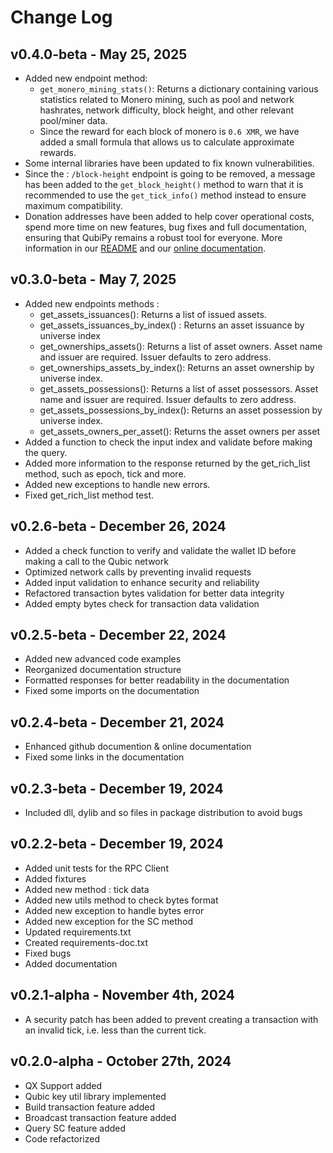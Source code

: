 # Change Log

## v0.4.0-beta - May 25, 2025
* Added new endpoint method:
    * `get_monero_mining_stats()`: Returns a dictionary containing various statistics related to Monero mining, such as pool and network hashrates, network difficulty, block height, and other relevant pool/miner data.
    * Since the reward for each block of monero is `0.6 XMR`, we have added a small formula that allows us to calculate approximate rewards.
* Some internal libraries have been updated to fix known vulnerabilities.
* Since the : `/block-height` endpoint is going to be removed, a message has been added to the `get_block_height()` method to warn that it is recommended to use the  `get_tick_info()` method instead to ensure maximum compatibility.
* Donation addresses have been added to help cover operational costs, spend more time on new features, bug fixes and full documentation, ensuring that QubiPy remains a robust tool for everyone. More information in our [README](https://github.com/QubiPy-Labs/QubiPy/blob/main/README.md) and our [online documentation](https://qubipy.readthedocs.io/en/latest/about/#community-and-support).

## v0.3.0-beta - May 7, 2025
* Added new endpoints methods : 
    * get_assets_issuances(): Returns a list of issued assets.
    * get_assets_issuances_by_index() : Returns an asset issuance by universe index
    * get_ownerships_assets(): Returns a list of asset owners. Asset name and issuer are required. Issuer defaults to zero address.
    * get_ownerships_assets_by_index(): Returns an asset ownership by universe index.
    * get_assets_possessions(): Returns a list of asset possessors. Asset name and issuer are required. Issuer defaults to zero address.
    * get_assets_possessions_by_index(): Returns an asset possession by universe index.
    * get_assets_owners_per_asset(): Returns the asset owners per asset
* Added a function to check the input index and validate before making the query.
* Added more information to the response returned by the get_rich_list method, such as epoch, tick and more.
* Added new exceptions to handle new errors.
* Fixed get_rich_list method test.

## v0.2.6-beta - December 26, 2024
* Added a check function to verify and validate the wallet ID before making a call to the Qubic network
* Optimized network calls by preventing invalid requests
* Added input validation to enhance security and reliability
* Refactored transaction bytes validation for better data integrity
* Added empty bytes check for transaction data validation

## v0.2.5-beta - December 22, 2024
* Added new advanced code examples
* Reorganized documentation structure
* Formatted responses for better readability in the documentation
* Fixed some imports on the documentation

## v0.2.4-beta - December 21, 2024
* Enhanced github documention & online documentation
* Fixed some links in the documentation

## v0.2.3-beta - December 19, 2024
* Included dll, dylib and so files in package distribution to avoid bugs

## v0.2.2-beta - December 19, 2024
* Added unit tests for the RPC Client
* Added fixtures
* Added new method : tick data
* Added new utils method to check bytes format
* Added new exception to handle bytes error
* Added new exception for the SC method
* Updated requirements.txt
* Created requirements-doc.txt
* Fixed bugs
* Added documentation


## v0.2.1-alpha - November 4th, 2024
* A security patch has been added to prevent creating a transaction with an invalid tick, i.e. less than the current tick.

## v0.2.0-alpha - October 27th, 2024
* QX Support added
* Qubic key util library implemented
* Build transaction feature added
* Broadcast transaction feature added
* Query SC feature added
* Code refactorized